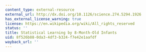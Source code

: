 ```yaml
---
content_type: external-resource
external_url: http://dx.doi.org/10.1126/science.274.5294.1926
has_external_license_warning: true
license: https://en.wikipedia.org/wiki/All_rights_reserved
status: ''
title: Statistical Learning by 8-Month-Old Infants
uid: 8f526b88-0da3-4df3-b324-f7e42e1aafdf
wayback_url: ''
---
```

